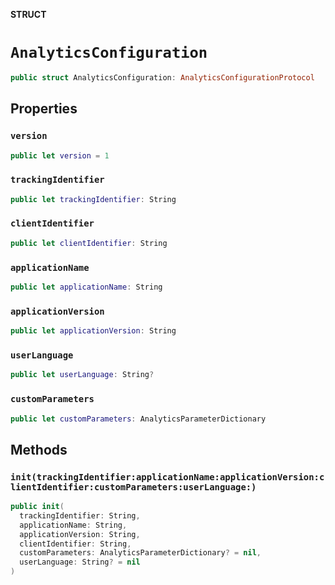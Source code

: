 **STRUCT**

# `AnalyticsConfiguration`

```swift
public struct AnalyticsConfiguration: AnalyticsConfigurationProtocol
```

## Properties
### `version`

```swift
public let version = 1
```

### `trackingIdentifier`

```swift
public let trackingIdentifier: String
```

### `clientIdentifier`

```swift
public let clientIdentifier: String
```

### `applicationName`

```swift
public let applicationName: String
```

### `applicationVersion`

```swift
public let applicationVersion: String
```

### `userLanguage`

```swift
public let userLanguage: String?
```

### `customParameters`

```swift
public let customParameters: AnalyticsParameterDictionary
```

## Methods
### `init(trackingIdentifier:applicationName:applicationVersion:clientIdentifier:customParameters:userLanguage:)`

```swift
public init(
  trackingIdentifier: String,
  applicationName: String,
  applicationVersion: String,
  clientIdentifier: String,
  customParameters: AnalyticsParameterDictionary? = nil,
  userLanguage: String? = nil
)
```
